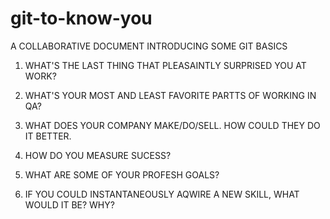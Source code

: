 # git-to-know-you
A COLLABORATIVE DOCUMENT INTRODUCING SOME GIT BASICS

1. WHAT'S THE LAST THING THAT PLEASAINTLY SURPRISED YOU AT WORK?

2. WHAT'S YOUR MOST AND LEAST FAVORITE PARTTS OF WORKING IN QA?

3. WHAT DOES YOUR COMPANY MAKE/DO/SELL. HOW COULD THEY DO IT BETTER.

4. HOW DO YOU MEASURE SUCESS?

5. WHAT ARE SOME OF YOUR PROFESH GOALS?

6. IF YOU COULD INSTANTANEOUSLY AQWIRE A NEW SKILL, WHAT WOULD IT BE? WHY?